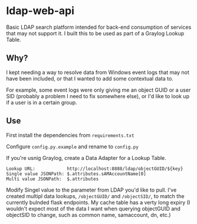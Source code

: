 # ldap-web-api
Basic LDAP search platform intended for back-end consumption of services that may not support it. I built this to be used as part of a Graylog Lookup Table.

## Why?
I kept needing a way to resolve data from Windows event logs that may not have been included, or that I wanted to add some contextual data to.

For example, some event logs were only giving me an object GUID or a user SID (probably a problem I need to fix somewhere else), or I'd like to look up if a user is in a certain group.

## Use
First install the dependencies from `requirements.txt`

Configure `config.py.example` and rename to `config.py`

If you're usnig Graylog, create a Data Adapter for a Lookup Table.

```
Lookup URL:            http://localhost:8888/ldap/objectGUID/${key}
Single value JSONPath: $.attributes.sAMAccountName[0]
Multi value JSONPath:  $.attributes
```

Modify Singel value to the parameter from LDAP you'd like to pull. I've created multipl data lookups,  `/objectGUID/` and `/objectSID/`, to match the currently bulnded flask endpoints. My cache table has a verty long expiry (I wouldn't expect most of the data I want when querying objectGUID and objectSID to change, such as common name, samaccount, dn, etc.)
